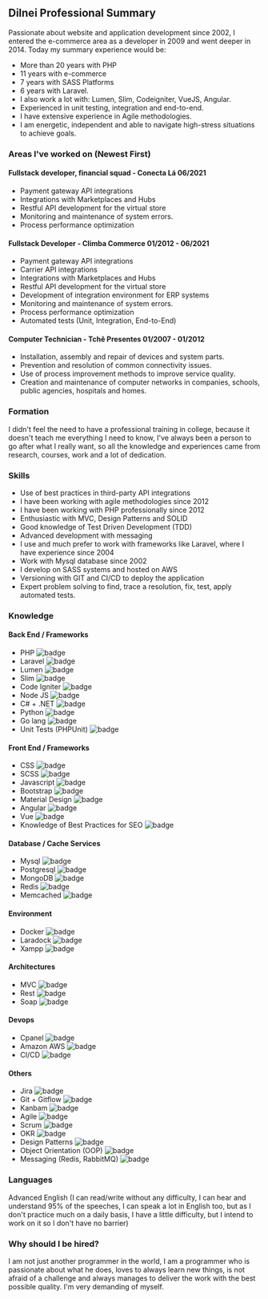 ## Dilnei Professional Summary
Passionate about website and application development since 2002, I entered the e-commerce area as a developer in 2009 and went deeper in 2014.
Today my summary experience would be:
* More than 20 years with PHP
* 11 years with e-commerce
* 7 years with SASS Platforms
* 6 years with Laravel.
* I also work a lot with: Lumen, Slim, Codeigniter, VueJS, Angular.
* Experienced in unit testing, integration and end-to-end.
* I have extensive experience in Agile methodologies.
* I am energetic, independent and able to navigate high-stress situations to achieve goals.

### Areas I've worked on (Newest First)

#### Fullstack developer, financial squad - Conecta Lá 06/2021
* Payment gateway API integrations
* Integrations with Marketplaces and Hubs
* Restful API development for the virtual store
* Monitoring and maintenance of system errors.
* Process performance optimization

#### Fullstack Developer - Climba Commerce 01/2012 - 06/2021
* Payment gateway API integrations
* Carrier API integrations
* Integrations with Marketplaces and Hubs
* Restful API development for the virtual store
* Development of integration environment for ERP systems
* Monitoring and maintenance of system errors.
* Process performance optimization
* Automated tests (Unit, Integration, End-to-End)

#### Computer Technician - Tchê Presentes 01/2007 - 01/2012
* Installation, assembly and repair of devices and system parts.
* Prevention and resolution of common connectivity issues.
* Use of process improvement methods to improve service quality.
* Creation and maintenance of computer networks in companies, schools, public agencies, hospitals and homes.

### Formation
I didn't feel the need to have a professional training in college, because it doesn't teach me everything I need to know, I've always been a person to go after what I really want, so all the knowledge and experiences came from research, courses, work and a lot of dedication.

### Skills
* Use of best practices in third-party API integrations
* I have been working with agile methodologies since 2012
* I have been working with PHP professionally since 2012
* Enthusiastic with MVC, Design Patterns and SOLID
* Good knowledge of Test Driven Development (TDD)
* Advanced development with messaging
* I use and much prefer to work with frameworks like Laravel, where I have experience since 2004
* Work with Mysql database since 2002
* I develop on SASS systems and hosted on AWS
* Versioning with GIT and CI/CD to deploy the application
* Expert problem solving to find, trace a resolution, fix, test, apply automated tests.

### Knowledge
#### Back End / Frameworks
* PHP ![badge](https://img.shields.io/badge/Advanced-from_2002-blue)
* Laravel ![badge](https://img.shields.io/badge/Advanced-from_2016-blue)
* Lumen ![badge](https://img.shields.io/badge/Advanced-from_2016-blue)
* Slim ![badge](https://img.shields.io/badge/Advanced-from_2018-blue)
* Code Igniter ![badge](https://img.shields.io/badge/Medium-from_2021-green)
* Node JS ![badge](https://img.shields.io/badge/Learning-from_2021-lightgrey)
* C# + .NET ![badge](https://img.shields.io/badge/Learning-from_2021-lightgrey)
* Python ![badge](https://img.shields.io/badge/Learning-from_2021-lightgrey)
* Go lang ![badge](https://img.shields.io/badge/Learning-from_2021-lightgrey)
* Unit Tests (PHPUnit) ![badge](https://img.shields.io/badge/Advanced-from_2018-blue)

#### Front End / Frameworks
* CSS ![badge](https://img.shields.io/badge/Basic-from_2002-yellow)
* SCSS ![badge](https://img.shields.io/badge/Basic-from_2016-yellow)
* Javascript ![badge](https://img.shields.io/badge/Advanced-from_2002-blue)
* Bootstrap ![badge](https://img.shields.io/badge/Advanced-from_2014-blue)
* Material Design ![badge](https://img.shields.io/badge/Basic-from_2019-yellow)
* Angular ![badge](https://img.shields.io/badge/Advanced-from_2017-blue)
* Vue ![badge](https://img.shields.io/badge/Advanced-from_2021-blue)
* Knowledge of Best Practices for SEO ![badge](https://img.shields.io/badge/Advanced-from_2012-blue)

#### Database / Cache Services
* Mysql ![badge](https://img.shields.io/badge/Advanced-from_2002-blue)
* Postgresql ![badge](https://img.shields.io/badge/Advanced-from_2018-blue)
* MongoDB ![badge](https://img.shields.io/badge/Learning-from_2020-lightgrey)
* Redis ![badge](https://img.shields.io/badge/Advanced-from_2015-blue)
* Memcached ![badge](https://img.shields.io/badge/Basic-from_2015-yellow)

#### Environment
* Docker ![badge](https://img.shields.io/badge/Basic-from_2020-yellow)
* Laradock ![badge](https://img.shields.io/badge/Basic-from_2020-yellow)
* Xampp ![badge](https://img.shields.io/badge/Advanced-from_2012-blue)

#### Architectures
* MVC ![badge](https://img.shields.io/badge/Advanced-from_2014-blue)
* Rest ![badge](https://img.shields.io/badge/Advanced-from_2012-blue)
* Soap ![badge](https://img.shields.io/badge/Advanced-from_2012-blue)

#### Devops
* Cpanel ![badge](https://img.shields.io/badge/Advanced-from_2008-blue)
* Amazon AWS ![badge](https://img.shields.io/badge/Medium-from_2016-orange)
* CI/CD ![badge](https://img.shields.io/badge/Advanced-from_2018-blue)

#### Others
* Jira ![badge](https://img.shields.io/badge/Advanced-from_2012-blue)
* Git + Gitflow ![badge](https://img.shields.io/badge/Advanced-from_2016-blue)
* Kanbam ![badge](https://img.shields.io/badge/Advanced-from_2012-blue)
* Agile ![badge](https://img.shields.io/badge/Advanced-from_2014-blue)
* Scrum ![badge](https://img.shields.io/badge/Advanced-from_2014-blue)
* OKR ![badge](https://img.shields.io/badge/Basic-from_2020-yellow)
* Design Patterns ![badge](https://img.shields.io/badge/Advanced-from_2018-blue)
* Object Orientation (OOP) ![badge](https://img.shields.io/badge/Advanced-from_2014-blue)
* Messaging (Redis, RabbitMQ) ![badge](https://img.shields.io/badge/Advanced-from_2014-blue)

### Languages
Advanced English (I can read/write without any difficulty, I can hear and understand 95% of the speeches, I can speak a lot in English too, but as I don't practice much on a daily basis, I have a little difficulty, but I intend to work on it so I don't have no barrier)

### Why should I be hired?
I am not just another programmer in the world, I am a programmer who is passionate about what he does, loves to always learn new things, is not afraid of a challenge and always manages to deliver the work with the best possible quality. I'm very demanding of myself.
